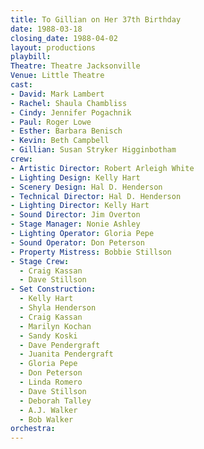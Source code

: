 ```yaml
---
title: To Gillian on Her 37th Birthday
date: 1988-03-18
closing_date: 1988-04-02
layout: productions
playbill:
Theatre: Theatre Jacksonville
Venue: Little Theatre
cast:
- David: Mark Lambert
- Rachel: Shaula Chambliss
- Cindy: Jennifer Pogachnik
- Paul: Roger Lowe
- Esther: Barbara Benisch
- Kevin: Beth Campbell
- Gillian: Susan Stryker Higginbotham
crew:
- Artistic Director: Robert Arleigh White
- Lighting Design: Kelly Hart
- Scenery Design: Hal D. Henderson
- Technical Director: Hal D. Henderson
- Lighting Director: Kelly Hart
- Sound Director: Jim Overton
- Stage Manager: Nonie Ashley
- Lighting Operator: Gloria Pepe
- Sound Operator: Don Peterson
- Property Mistress: Bobbie Stillson
- Stage Crew:
  - Craig Kassan
  - Dave Stillson
- Set Construction:
  - Kelly Hart
  - Shyla Henderson
  - Craig Kassan
  - Marilyn Kochan
  - Sandy Koski
  - Dave Pendergraft
  - Juanita Pendergraft
  - Gloria Pepe
  - Don Peterson
  - Linda Romero
  - Dave Stillson
  - Deborah Talley
  - A.J. Walker
  - Bob Walker
orchestra:
---
```


